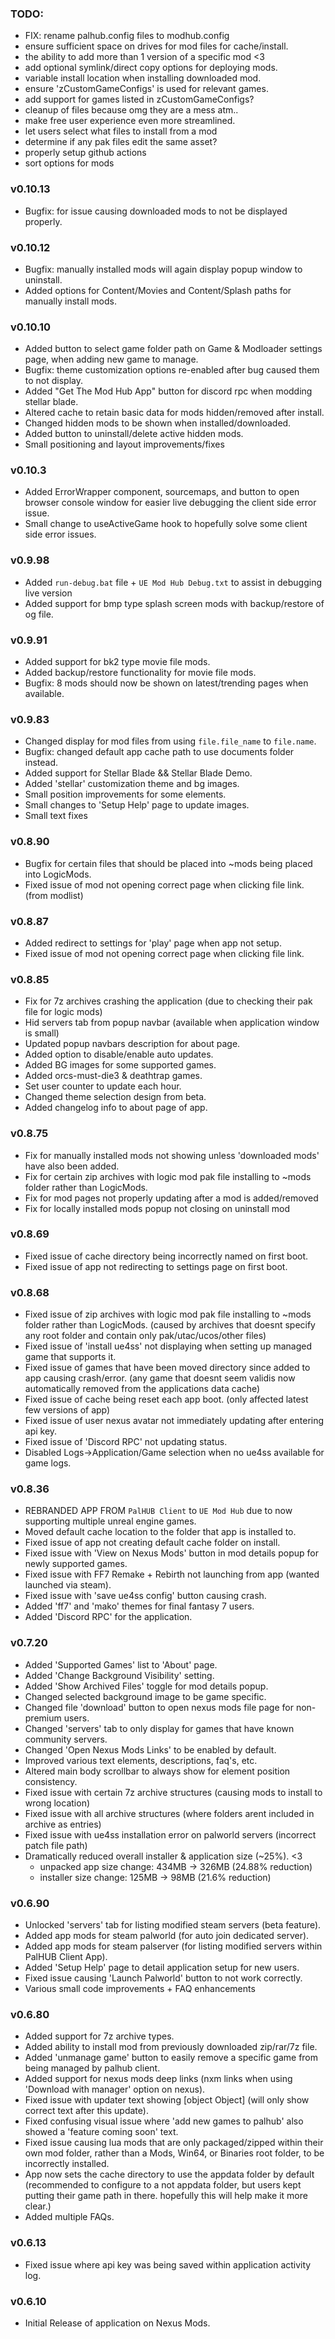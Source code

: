 
### TODO: 
- FIX: rename palhub.config files to modhub.config
- ensure sufficient space on drives for mod files for cache/install.
- the ability to add more than 1 version of a specific mod <3
- add optional symlink/direct copy options for deploying mods.
- variable install location when installing downloaded mod.
- ensure 'zCustomGameConfigs' is used for relevant games.
- add support for games listed in zCustomGameConfigs? 
- cleanup of files because omg they are a mess atm..
- make free user experience even more streamlined.
- let users select what files to install from a mod
- determine if any pak files edit the same asset? 
- properly setup github actions 
- sort options for mods


### v0.10.13
- Bugfix: for issue causing downloaded mods to not be displayed properly. 


### v0.10.12
- Bugfix: manually installed mods will again display popup window to uninstall. 
- Added options for Content/Movies and Content/Splash paths for manually install mods.


### v0.10.10
- Added button to select game folder path on Game & Modloader settings page, when adding new game to manage. 
- Bugfix: theme customization options re-enabled after bug caused them to not display. 
- Added "Get The Mod Hub App" button for discord rpc when modding stellar blade.
- Altered cache to retain basic data for mods hidden/removed after install. 
- Changed hidden mods to be shown when installed/downloaded. 
- Added button to uninstall/delete active hidden mods.
- Small positioning and layout improvements/fixes


### v0.10.3
- Added ErrorWrapper component, sourcemaps, and button to open browser console window for easier live debugging the client side error issue. 
- Small change to useActiveGame hook to hopefully solve some client side error issues. 


### v0.9.98
- Added `run-debug.bat` file + `UE Mod Hub Debug.txt` to assist in debugging live version
- Added support for bmp type splash screen mods with backup/restore of og file. 


### v0.9.91
- Added support for bk2 type movie file mods. 
- Added backup/restore functionality for movie file mods. 
- Bugfix: 8 mods should now be shown on latest/trending pages when available. 


### v0.9.83
- Changed display for mod files from using `file.file_name` to `file.name`.
- Bugfix: changed default app cache path to use documents folder instead. 
- Added support for Stellar Blade && Stellar Blade Demo.
- Added 'stellar' customization theme and bg images. 
- Small position improvements for some elements. 
- Small changes to 'Setup Help' page to update images. 
- Small text fixes


### v0.8.90
- Bugfix for certain files that should be placed into ~mods being placed into LogicMods. 
- Fixed issue of mod not opening correct page when clicking file link. (from modlist)


### v0.8.87
- Added redirect to settings for 'play' page when app not setup. 
- Fixed issue of mod not opening correct page when clicking file link. 


### v0.8.85
- Fix for 7z archives crashing the application (due to checking their pak file for logic mods)
- Hid servers tab from popup navbar (available when application window is small)
- Updated popup navbars description for about page. 
- Added option to disable/enable auto updates.
- Added BG images for some supported games. 
- Added orcs-must-die3 & deathtrap games. 
- Set user counter to update each hour.
- Changed theme selection design from beta. 
- Added changelog info to about page of app. 


### v0.8.75
- Fix for manually installed mods not showing unless 'downloaded mods' have also been added. 
- Fix for certain zip archives with logic mod pak file installing to ~mods folder rather than LogicMods. 
- Fix for mod pages not properly updating after a mod is added/removed
- Fix for locally installed mods popup not closing on uninstall mod


### v0.8.69
- Fixed issue of cache directory being incorrectly named on first boot. 
- Fixed issue of app not redirecting to settings page on first boot. 


### v0.8.68
- Fixed issue of zip archives with logic mod pak file installing to ~mods folder rather than LogicMods. 
(caused by archives that doesnt specify any root folder and contain only pak/utac/ucos/other files)
- Fixed issue of 'install ue4ss' not displaying when setting up managed game that supports it. 
- Fixed issue of games that have been moved directory since added to app causing crash/error.
(any game that doesnt seem validis now automatically removed from the applications data cache)
- Fixed issue of cache being reset each app boot. (only affected latest few versions of app)
- Fixed issue of user nexus avatar not immediately updating after entering api key.
- Fixed issue of 'Discord RPC' not updating status. 
- Disabled Logs->Application/Game selection when no ue4ss available for game logs.


### v0.8.36
- REBRANDED APP FROM `PalHUB Client` to `UE Mod Hub` due to now supporting multiple unreal engine games. 
- Moved default cache location to the folder that app is installed to.  
- Fixed issue of app not creating default cache folder on install.
- Fixed issue with 'View on Nexus Mods' button in mod details popup for newly supported games. 
- Fixed issue with FF7 Remake + Rebirth not launching from app (wanted launched via steam).
- Fixed issue with 'save ue4ss config' button causing crash. 
- Added 'ff7' and 'mako' themes for final fantasy 7 users. 
- Added 'Discord RPC' for the application.


### v0.7.20
- Added 'Supported Games' list to 'About' page.
- Added 'Change Background Visibility' setting.
- Added 'Show Archived Files' toggle for mod details popup.
- Changed selected background image to be game specific.
- Changed file 'download' button to open nexus mods file page for non-premium users.
- Changed 'servers' tab to only display for games that have known community servers.
- Changed 'Open Nexus Mods Links' to be enabled by default. 
- Improved various text elements, descriptions, faq's, etc. 
- Altered main body scrollbar to always show for element position consistency.
- Fixed issue with certain 7z archive structures (causing mods to install to wrong location)
- Fixed issue with all archive structures (where folders arent included in archive as entries)
- Fixed issue with ue4ss installation error on palworld servers (incorrect patch file path)
- Dramatically reduced overall installer & application size (~25%). <3
  - unpacked app size change: 434MB -> 326MB (24.88% reduction)
  - installer size change: 125MB -> 98MB (21.6% reduction)


### v0.6.90
- Unlocked 'servers' tab for listing modified steam servers (beta feature).
- Added app mods for steam palworld (for auto join dedicated server).
- Added app mods for steam palserver (for listing modified servers within PalHUB Client App).
- Added 'Setup Help' page to detail application setup for new users.
- Fixed issue causing 'Launch Palworld' button to not work correctly. 
- Various small code improvements + FAQ enhancements


### v0.6.80
- Added support for 7z archive types.
- Added ability to install mod from previously downloaded zip/rar/7z file.
- Added 'unmanage game' button to easily remove a specific game from being managed by palhub client. 
- Added support for nexus mods deep links (nxm links when using 'Download with manager' option on nexus).
- Fixed issue with updater text showing [object Object] (will only show correct text after this update).
- Fixed confusing visual issue where 'add new games to palhub' also showed a 'feature coming soon' text. 
- Fixed issue causing lua mods that are only packaged/zipped within their own mod folder, rather than a Mods, Win64, or Binaries root folder, to be incorrectly installed. 
- App now sets the cache directory to use the appdata folder by default (recommended to configure to a not appdata folder, but users kept putting their game path in there. hopefully this will help make it more clear.)
- Added multiple FAQs.


### v0.6.13
- Fixed issue where api key was being saved within application activity log. 


### v0.6.10
- Initial Release of application on Nexus Mods.
